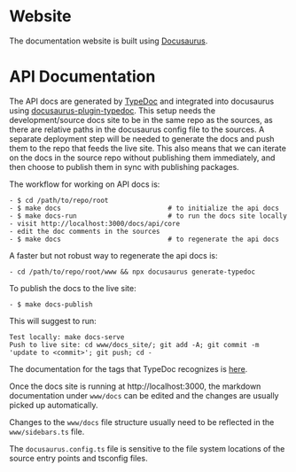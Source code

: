 # Website

The documentation website is built using [Docusaurus](https://docusaurus.io/).


# API Documentation

The API docs are generated by [TypeDoc](https://typedoc.org/index.html) and integrated into docusaurus using [docusaurus-plugin-typedoc](https://typedoc-plugin-markdown.org/plugins/docusaurus).
This setup needs the development/source docs site to be in the same repo as the sources, as there are relative paths in the docusaurus config file to the sources.
A separate deployment step will be needed to generate the docs and push them to the repo that feeds the live site.
This also means that we can iterate on the docs in the source repo without publishing them immediately, and then choose to publish them in sync with publishing packages.

The workflow for working on API docs is:
```
- $ cd /path/to/repo/root
- $ make docs                           # to initialize the api docs
- $ make docs-run                       # to run the docs site locally
- visit http://localhost:3000/docs/api/core
- edit the doc comments in the sources
- $ make docs                           # to regenerate the api docs
```
A faster but not robust way to regenerate the api docs is:
```
- cd /path/to/repo/root/www && npx docusaurus generate-typedoc
```
To publish the docs to the live site:
```
- $ make docs-publish
```
This will suggest to run:
```
Test locally: make docs-serve
Push to live site: cd www/docs_site/; git add -A; git commit -m 'update to <commit>'; git push; cd -
```

The documentation for the tags that TypeDoc recognizes is
[here](https://typedoc.org/guides/tags/).

Once the docs site is running at http://localhost:3000, the markdown documentation under `www/docs` can be edited and the changes are usually picked up automatically.

Changes to the `www/docs` file structure usually need to be reflected in the `www/sidebars.ts` file.

The `docusaurus.config.ts` file is sensitive to the file system locations of the source entry points and tsconfig files.
